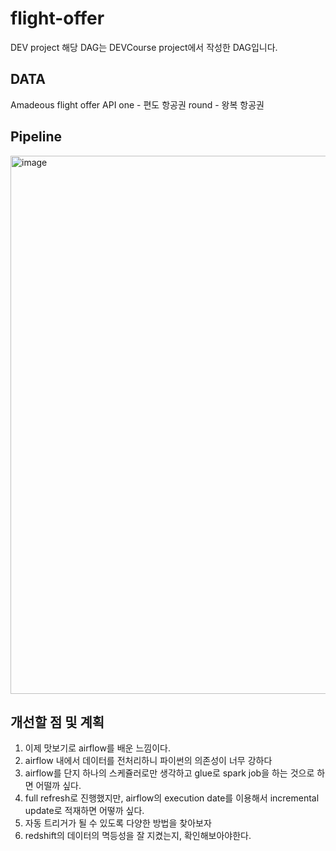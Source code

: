 # flight-offer
DEV project
해당 DAG는 DEVCourse project에서 작성한 DAG입니다.

## DATA
Amadeous flight offer API
one - 편도 항공권
round - 왕복 항공권

## Pipeline
<img width="861" alt="image" src="https://github.com/hyeok55/flight-offer/assets/67605795/e37be87a-ce9d-47d1-aa5c-3e60564efb93">

## 개선할 점 및 계획
1. 이제 맛보기로 airflow를 배운 느낌이다.
2. airflow 내에서 데이터를 전처리하니 파이썬의 의존성이 너무 강하다
3. airflow를 단지 하나의 스케쥴러로만 생각하고 glue로 spark job을 하는 것으로 하면 어떨까 싶다.
4. full refresh로 진행했지만, airflow의 execution date를 이용해서 incremental update로 적재하면 어떻까 싶다.
5. 자동 트리거가 될 수 있도록 다양한 방법을 찾아보자
6. redshift의 데이터의 멱등성을 잘 지켰는지, 확인해보아야한다.
   
